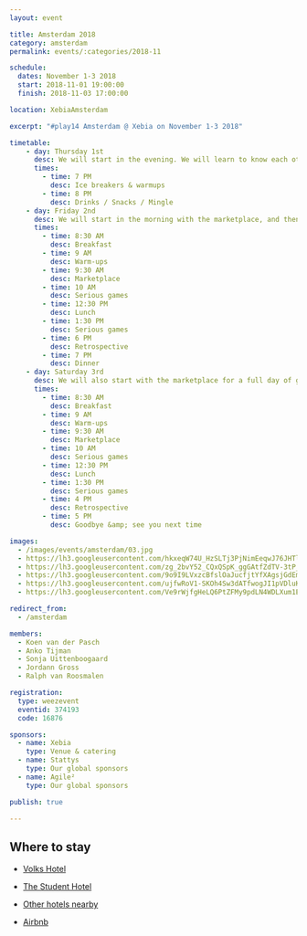 ```yaml
---
layout: event

title: Amsterdam 2018
category: amsterdam
permalink: events/:categories/2018-11

schedule:
  dates: November 1-3 2018
  start: 2018-11-01 19:00:00
  finish: 2018-11-03 17:00:00

location: XebiaAmsterdam

excerpt: "#play14 Amsterdam @ Xebia on November 1-3 2018"

timetable:
    - day: Thursday 1st
      desc: We will start in the evening. We will learn to know each other and share a nice time all together.
      times:
        - time: 7 PM
          desc: Ice breakers & warmups
        - time: 8 PM
          desc: Drinks / Snacks / Mingle
    - day: Friday 2nd
      desc: We will start in the morning with the marketplace, and then we will play games all day long.
      times:
        - time: 8:30 AM
          desc: Breakfast
        - time: 9 AM
          desc: Warm-ups
        - time: 9:30 AM
          desc: Marketplace
        - time: 10 AM
          desc: Serious games
        - time: 12:30 PM
          desc: Lunch
        - time: 1:30 PM
          desc: Serious games
        - time: 6 PM
          desc: Retrospective
        - time: 7 PM
          desc: Dinner 
    - day: Saturday 3rd
      desc: We will also start with the marketplace for a full day of games. Whoever needs to catch a plane can leave earlier.
      times:
        - time: 8:30 AM
          desc: Breakfast
        - time: 9 AM
          desc: Warm-ups
        - time: 9:30 AM
          desc: Marketplace
        - time: 10 AM
          desc: Serious games
        - time: 12:30 PM
          desc: Lunch
        - time: 1:30 PM
          desc: Serious games
        - time: 4 PM
          desc: Retrospective
        - time: 5 PM
          desc: Goodbye &amp; see you next time

images:
  - /images/events/amsterdam/03.jpg
  - https://lh3.googleusercontent.com/hkxeqW74U_HzSLTj3PjNimEeqwJ76JHTlKotHRfVqwsBNGXiHAyqQWtwmOA7r8R52y9du9-EHQwm0mUIA9RTjWp6EzjbYPme9MeZRr5bM8DoEiuoWZTJjxdYy3jxYqCAacGeawe7Gv1uY1-YSJ8kIaiK4RGdXHu8s5Myt7taXWDP1cGnGMIo0hNM0ZMBJ0937F06f0Pw5mGDYuDAByd5FQ8MJ1a1JHftFccleyQojatfYGkmP1SaqZQ8ENUtqE15bMEHT-vG2L4LBULPLV4HEoLo38bjlfXm7NURJOJBZCGmAl47p5pC9JMRI1ArePfsYh_7M4N88WyzZ04UjkCy0xH6MAUo_Zle-xz_gi7i0lKHVKVMFSCnaCn2oWSaPVYkO37w5k1_6Z5P8m-ruz7SL6YNBEcNp7g-8udU9A7cZYErGc6OMDrA3ud1wpej-BcD5hwOjkxuN_Hpef5pA36QymY8KEllAGvisWDyPULhlIMzX5iCTuuu6fjf6mB-hrA3gNnw58IVcBaCneAnf1fd3bHIbtqECiIcs32ausQ-FExnZc-dZE0yihSL8KftwAeIyOzuMQroUe2vPG9GdUdnY0vR74o94NaKYKIZpUer-zAjxeTA9qI395ky9tSHsXUN1GxUTsC0gnBvSJKMoTA0f5SicYTUlPm4=w2511-h1884-no
  - https://lh3.googleusercontent.com/zg_2bvY52_CQxQSpK_ggGAtfZdTV-3tP_fZ7MQCYhkHOvWngBjDxZuhpHNn8EuH8u7zcJgis5i0npV0NvwWK3PoBEnf1gmHobiFAGReb6_yTUmEK6Q14NIhRlKgv_cAILVfQ6zVt54qHrNsiGVsk2JqdOAb9xLO3GRFKZ1ykTEsizk62zWlcXBsh_G7Ry6ifPgT7pOjgSmCO5XjkML5NKsFPMsmCrdEC7H5d08Gmd_iTay7mK3qB2d_a2J-tc6wpV3LMIGnI9chGrwwU5d4o8YERYQF6TW4-YQYPSd16mEFYuONEc5cENRdxCyyx-tcQez3T_qsoLZWWLSFrs6ry_2kixJirT6e0Hnl20rhZmHGj25O2qwZzDwz2Xi7JAUldQLMznP8FNopFSzyWqzoFCkAiFOQYUv70s1E1XQ3vzgmtzJJrgdkMnDZtUprW1XCs5wZxLQNgwsuW62QCpOGM4DY1BVhkQUayLqjRppAgWcfsROezY-riyM8c9sKXgQi6e1KNyZ1fGP9NcA3TkR5fN33kcjz35RhLRnNQn-xJ7mMQN8fk27t_j3jbmNRn0djjLvzsADLtWyCYE4stLsPhU3KwG_KbzISmJVr5_i-VYqkAUthYqFjr5onrhr3qXm-hxcCLstiZ3D6CJWaElfKxFl__LFgqTL3V=w2511-h1884-no
  - https://lh3.googleusercontent.com/9o9I9LVxzcBfslOaJucfjtYfXAgsjGdEm11lRCZcYzjEXiNWxkBvIO8vdTCJ2g_SzUET4yBgcpXNfZaMh80IPSE91iBaKXHTgNtxd2h_ah-V3zCQc5DTrTaKL5v6LiNXFO-jwEa2T0-2PSqnU-QWC_IsG0XFtFYtO45SWIugnMimJmZMKVs3gija74VupPsjDeq2kweTqoSYks5Xvyz8SdAx-MuI2J8y54-JIVlWB_Fd6ERZiJEqzGgKSDgExGrWLfiXziA3Fyxkifa-9hlhoa5wWthcSohJDj0gjefEIIz08XlF1p84JKVYdTvKigptSibROFY64C-iU35SI40M1ZI2Z4NwMT0Jmq1veIfl0ELoB4zOnaHKjlILjK_NOoo3RRikVCAukBKcCxaIuheo_x28eJrxJeWF4At88OOUmZLZwYIHvgswZEvFcX8RCPNXJx1nhjjtYxLDQgcTY0z9IIoE9fH6xKvyX9unt4-RYb5n1aMIlczAlg_tV0lXSJ39I3ePURzh3AAG8Rwbp9hjj2gfWLqPwJ45T5qQD7SJDT6BAaR-w_NpcoMD69FCfmya76c9-iQHgosQn4hDT4ALmEGp40bl6HE33U8EGiuY8CS6zW7W9QUM51emX1eETsMs9-OSRyocn797mUzCpdSC8yMUGbVuUWpH=w3348-h1884-no
  - https://lh3.googleusercontent.com/ujfwRoV1-SKOh4Sw3dATfwogJI1pVDluKZZpkxGeV68OHUOXLWfgyp6aN99wPI_m955RnfnJtnHmLr0bxTrSiA6qN4mW5cxOdlTLeySWEhXvy00wEiTp0PekcP3ysrVIM1GzbDdpGMjPVtuvWPJedE9epqLhTs1Hcp5B8Ysz80sCu8l6XQHQomdvoIiGhEVYHdp9lSECplue3A9icMUjkLgt60ycBYIGjXHYajToHFgb7UEiwaT0OYKuSxYsEKuKo8ZpMQlYwScmQDDXGOGMqJDy1svPTF_rpXM89vtzUxItrglmWjmpfmpTMSm5_WHcsaOcXmTfJPsnlcILLWbYpdhbh5ATSF6hDPkwEIzYST9I9-F7rIcVKZ208VguAdVoWO5HtRLkyEAHlGA-0z0JRvhFXLbPMWtskZgI4FGin4UCldogyOWmNuRno6RmAM_u7-UdnibDnJTshH9uw5_nDSsSwUpItoJrXO4CTp4j6sKVG33EYGH27yKyd5LXIi8-thh2qS2tKsyciUIzvasmG9D3r3KkwchRsIE7PwUg7Ebn6pcaELjaTq_M1hEhAUCS_L89s8F-pqQzLIdpleTH2x3_RuWkKYpJWJO_Iht964cRSZ4vk5t-bvY3436jFUDgFtqqBFfRfPC2hHKQDfM49CNmDJRRKnq2=w2511-h1884-no
  - https://lh3.googleusercontent.com/Ve9rWjfgHeLQ6PtZFMy9pdLN4WDLXum1E10JCGc6740mk3zBidmbfRn9gv0ZodMBOPOXzM1R_n0t-YLp2puHPFiCKSu1GUSO4JXyqrCTk2jTj3K77ck3YS_U8j2qwx78Lr9gCO4HKwGh9uba8-0i0C7-8UXoaTZgSWGo4Js3HnwZQXitWrntd_OI6XDDCsKS6uUHrEOwKa1DaGawky36vJ_Sp6g8pO6mrE0_DoRnU3n6_AsHB1hbxTWTnTCokeM-uXOPyPBe-oCUZ4CDSj_qgu4cYQma4kl3QGZ6PJ8PXJp8T6BTxImL6YELLU15wh27PZOLIiID7wifiB7hCAbK0s5MS_5HoNWNzQeCR5jqizKIzHCauc3BMamTx6yP6eK5Yi5FwH9ERU23WmlS9-B9Ep5QCbXfMGhMiZs8X4JruAPECx26AYx481h-wIsnIPrvMPll21VeEwk7ZyxPi9WmaStYeWjRCq7Q8X0A-5z-p3IDuBw-HugbGd49HFlQf2QF4H0ulhNmogCPjvktg1MFseA5B-SPAhBcZ1ZG8KMc_LOnTiUcbcsdCqJalARwMxeQd6qmWnWbEWx7xfoZDsaIm9SDMV8XJi9kDRwZB_V_2UeX7vgcxiFR9mXZ-YzuHn9f4fHdnJ8r9hrXlzyBrsoYq1NQSWZk1ZhTHQ=w2511-h1884-no

redirect_from:
  - /amsterdam

members:
  - Koen van der Pasch
  - Anko Tijman
  - Sonja Uittenboogaard
  - Jordann Gross
  - Ralph van Roosmalen

registration: 
  type: weezevent
  eventid: 374193
  code: 16876

sponsors:
  - name: Xebia
    type: Venue & catering
  - name: Stattys
    type: Our global sponsors
  - name: Agile²
    type: Our global sponsors

publish: true

---
```


## Where to stay

* <i class='fa fa-hotel fa-2x fa-fw'></i> [Volks Hotel](https://www.volkshotel.nl/en)
* <i class='fa fa-hotel fa-2x fa-fw'></i> [The Student Hotel](https://www.thestudenthotel.com/amsterdam-city/)
* <i class='fa fa-hotel fa-2x fa-fw'></i> [Other hotels nearby](https://www.google.nl/maps/search/hotels/@52.3540208,4.9035749,15z/data=!3m1!4b1)

* <i class='fa fa-globe fa-2x fa-fw'></i> [Airbnb](https://www.airbnb.nl/s/Amsterdam/homes)
